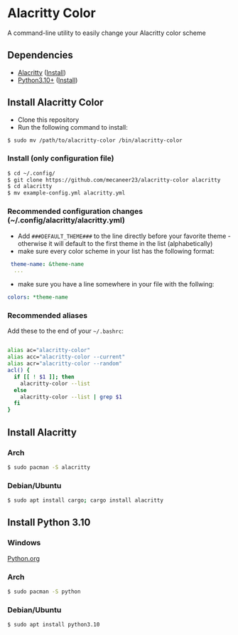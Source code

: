 # Alacritty Color
A command-line utility to easily change your Alacritty color scheme

## Dependencies
 - [Alacritty](https://github.com/alacritty/alacritty) ([Install](#install-alacritty))
 - [Python3.10+](https://www.python.org/) ([Install](#install-python-310))

## Install Alacritty Color
 - Clone this repository
 - Run the following command to install:
```bash
$ sudo mv /path/to/alacritty-color /bin/alacritty-color
```

### Install (only configuration file)

```bash
$ cd ~/.config/
$ git clone https://github.com/mecaneer23/alacritty-color alacritty
$ cd alacritty
$ mv example-config.yml alacritty.yml
```

### Recommended configuration changes (~/.config/alacritty/alacritty.yml)
 - Add `###DEFAULT_THEME###` to the line directly before your favorite theme -
 otherwise it will default to the first theme in the list (alphabetically)
 - make sure every color scheme in your list has the following format:
```yml
 theme-name: &theme-name
  ...
```
 - make sure you have a line somewhere in your file with the follwing:
```yml
colors: *theme-name
```
### Recommended aliases
Add these to the end of your `~/.bashrc`:
```bash

alias ac="alacritty-color"
alias acc="alacritty-color --current"
alias acr="alacritty-color --random"
acl() {
  if [[ ! $1 ]]; then
    alacritty-color --list
  else
    alacritty-color --list | grep $1
  fi
}

```

## Install Alacritty
### Arch
```bash
$ sudo pacman -S alacritty
```
### Debian/Ubuntu
```bash
$ sudo apt install cargo; cargo install alacritty
```

## Install Python 3.10
### Windows
[Python.org](https://www.python.org/downloads/windows/)
### Arch
```bash
$ sudo pacman -S python
```
### Debian/Ubuntu
```bash
$ sudo apt install python3.10
```
